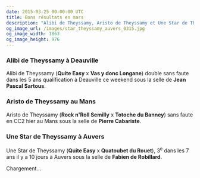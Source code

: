 ```yaml
---
date: 2015-03-25 00:00:00 UTC
title: Bons résultats en mars
description: "Alibi de Theyssamy, Aristo de Theyssamy et Une Star de Theyssamy ont fourni de bons résultats ce mois ci."
og_image_url: /images/star_theyssamy_auvers_0315.jpg
og_image_width: 1863
og_image_height: 976
---
```

<div class="pure-u-1 pure-u-md-1-2 pure-u-lg-1-3">
<h3>Alibi de Theyssamy à Deauville</h3>

<p>Alibi de Theyssamy (<strong>Quite Easy</strong> x <strong>Vas y donc Longane</strong>) double sans faute dans les 5 ans qualification à Deauville ce weekend sous la selle de <strong>Jean Pascal Sartous</strong>.</p>

<h3>Aristo de Theyssamy au Mans</h3>

<p>Aristo de Theyssamy (<strong>Rock n'Roll Semilly</strong> x <strong>Totoche du Banney</strong>) sans faute en CC2 hier au Mans sous la selle de <strong>Pierre Cabariste</strong>.</p>

<h3>Une Star de Theyssamy à Auvers</h3>

<p>Une Star de Theyssamy (<strong>Quite Easy</strong> x <strong>Quatoubet du Rouet</strong>), 3<sup>e</sup> dans les 7 ans il y a 10 jours à Auvers sous la selle de <strong>Fabien de Robillard</strong>.</p>
</div>

<div class="pure-u-1 pure-u-md-1-2 pure-u-lg-1-3">
<div class="lazyYT" data-youtube-id="yYfpgtQrg3Q" data-ratio="16:9">Chargement...</div>
</div>
